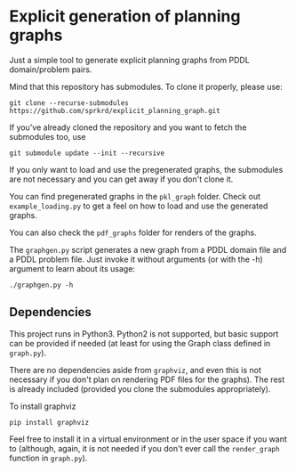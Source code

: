 # Explicit generation of planning graphs

Just a simple tool to generate explicit planning graphs from PDDL domain/problem pairs.

Mind that this repository has submodules. To clone it properly, please use:

```
git clone --recurse-submodules https://github.com/sprkrd/explicit_planning_graph.git
```

If you've already cloned the repository and you want to fetch the submodules too, use

```
git submodule update --init --recursive
```

If you only want to load and use the pregenerated graphs, the submodules are
not necessary and you can get away if you don't clone it.

You can find pregenerated graphs in the `pkl_graph` folder. Check out
`example_loading.py` to get a feel on how to load and use the generated
graphs.

You can also check the `pdf_graphs` folder for renders of the graphs.

The `graphgen.py` script generates a new graph from a PDDL domain file
and a PDDL problem file. Just invoke it without arguments (or with the -h)
argument to learn about its usage:

```
./graphgen.py -h
```

## Dependencies

This project runs in Python3. Python2 is not supported, but basic support can
be provided if needed (at least for using the Graph class defined in
`graph.py`).

There are no dependencies aside from `graphviz`, and even this is not necessary
if you don't plan on rendering PDF files for the graphs). The rest is already
included (provided you clone the submodules appropriately).

To install graphviz

```
pip install graphviz
```

Feel free to install it in a virtual environment or in the user space if you
want to (although, again, it is not needed if you don't ever call the
`render_graph` function in `graph.py`).

